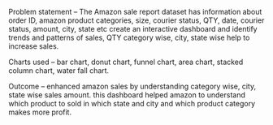 Problem statement – The Amazon sale report dataset has information about order ID, amazon product categories, size, courier status, QTY, date, courier status, amount, city, state etc create an interactive dashboard and identify trends and patterns of sales, QTY category wise, city, state wise help to increase sales.


Charts used – bar chart, donut chart, funnel chart, area chart, stacked column chart, water fall chart.


Outcome – enhanced amazon sales by understanding category wise, city, state wise sales amount. this dashboard helped amazon to understand which product to sold in which state and city and which product category makes more profit.
